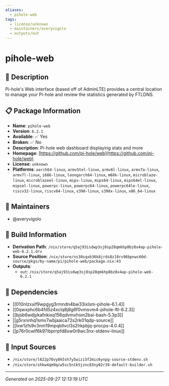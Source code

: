 ```yaml
---
aliases:
  - pihole-web
tags:
  - license/unknown
  - maintainers/averyvigolo
  - outputs/out
---
```


# pihole-web

## 📝 Description

Pi-hole's Web interface (based off of AdminLTE) provides a central
location to manage your Pi-hole and review the statistics generated by
FTLDNS.


## 📋 Package Information

- **Name**: `pihole-web`
- **Version**: `6.2.1`
- **Available**: ✅ Yes
- **Broken**: ✅ No
- **Description**: Pi-hole web dashboard displaying stats and more
- **Homepage**: [https://github.com/pi-hole/web](https://github.com/pi-hole/web)
- **License**: `unknown`
- **Platforms**: `aarch64-linux`, `armv5tel-linux`, `armv6l-linux`, `armv7a-linux`, `armv7l-linux`, `i686-linux`, `loongarch64-linux`, `m68k-linux`, `microblaze-linux`, `microblazeel-linux`, `mips-linux`, `mips64-linux`, `mips64el-linux`, `mipsel-linux`, `powerpc-linux`, `powerpc64-linux`, `powerpc64le-linux`, `riscv32-linux`, `riscv64-linux`, `s390-linux`, `s390x-linux`, `x86_64-linux`
## 👥 Maintainers

- @averyvigolo


## 🔧 Build Information

- **Derivation Path**: `/nix/store/q5aj93isdwp3sj0sp28qmkhp8bz8x4ap-pihole-web-6.2.1.drv`
- **Source Position**: `/nix/store/ns30sqxb36k8jrds8z18rv96bpnwc60d-source/pkgs/by-name/pi/pihole-web/package.nix:43`
- **Outputs**:
  - `out`:  `/nix/store/q5aj93isdwp3sj0sp28qmkhp8bz8x4ap-pihole-web-6.2.1`

## 🔗 Dependencies

- [[010nlzxxif9wpgyg3rmndn4bw33ixlsm-pihole-6.1.4]]
- [[0qwxphc6b4fd5z4xclq8j8g6f0vmsvm4-pihole-ftl-6.2.3]]
- [[bjsb6wdjykafnkixq156qdvmxhsm2bai-bash-5.3p3]]
- [[g5rxnnhq1smv7wbjaaica72s2rk01qdp-source]]
- [[lxw1zfs9v3nm19mpqbllvcl3s2hkpbjq-procps-4.0.4]]
- [[p76r0cwlf6k97ibprrpfd8xw0r8wc3nx-stdenv-linux]]

## 📁 Input Sources

- `/nix/store/l622p70vy8k5sh7y5wizi5f2mic6ynpg-source-stdenv.sh`
- `/nix/store/shkw4qm9qcw5sc5n1k5jznc83ny02r39-default-builder.sh`

---
*Generated on 2025-09-27 12:13:19 UTC*
